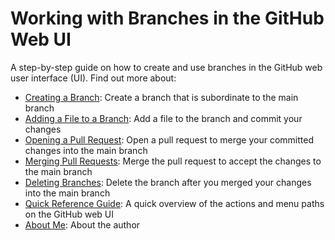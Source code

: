 # Working with Branches in the GitHub Web UI

A step-by-step guide on how to create and use branches in the GitHub web user interface (UI).
Find out more about:

- [Creating a Branch](create-branch.md): Create a branch that is subordinate to the main branch 
- [Adding a File to a Branch](add-file.md): Add a file to the branch and commit your changes
- [Opening a Pull Request](pull-request.md): Open a pull request to merge your committed changes into the main branch  
- [Merging Pull Requests](merge-pr.md): Merge the pull request to accept the changes to the main branch
- [Deleting Branches](delete-branch.md): Delete the branch after you merged your changes into the main branch
- [Quick Reference Guide](quickref.md): A quick overview of the actions and menu paths on the GitHub web UI
- [About Me](about.md): About the author

